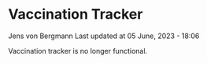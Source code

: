 Vaccination Tracker
================
Jens von Bergmann
Last updated at 05 June, 2023 - 18:06

Vaccination tracker is no longer functional.
